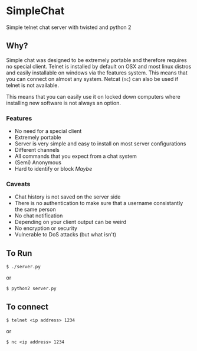 # SimpleChat
Simple telnet chat server with twisted and python 2

## Why?

Simple chat was designed to be extremely portable and therefore requires no special client. Telnet is installed by default on OSX and most linux distros and easily installable on windows via the features system. This means that you can connect on almost any system. Netcat (`nc`) can also be used if telnet is not available.

This means that you can easily use it on locked down computers where installing new software is not always an option.

### Features
- No need for a special client
- Extremely portable
- Server is very simple and easy to install on most server configurations
- Different channels
- All commands that you expect from a chat system
- (Semi) Anonymous
- Hard to identify or block *Maybe*

### Caveats
- Chat history is not saved on the server side
- There is no authentication to make sure that a username consistantly the same person
- No chat notification
- Depending on your client output can be weird
- No encryption or security
- Vulnerable to DoS attacks (but what isn't)

## To Run

```
$ ./server.py
```

or

```
$ python2 server.py
```

## To connect

```
$ telnet <ip address> 1234
```

or

```
$ nc <ip address> 1234
```
